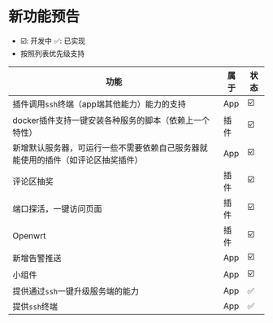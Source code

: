 # 新功能预告

- ☑️: 开发中  ✅: 已实现
- 按照列表优先级支持


| 功能                                       | 属于  |状态|
|------------------------------------------|-----|-|
| 插件调用`ssh`终端（app端其他能力）能力的支持               | App |☑️|
| docker插件支持一键安装各种服务的脚本（依赖上一个特性）           | 插件  |☑️|
| 新增默认服务器，可运行一些不需要依赖自己服务器就能使用的插件（如评论区抽奖插件） | App |☑️|
| 评论区抽奖                                    | 插件  |☑️|
| 端口探活，一键访问页面                              | 插件  |☑️|
| Openwrt                                  | 插件  |☑️|
| 新增告警推送                                   | App |☑️|
| 小组件                                      | App |☑️|
| 提供通过`ssh`一键升级服务端的能力                      | App |✅|
| 提供`ssh`终端                                | App |✅|






